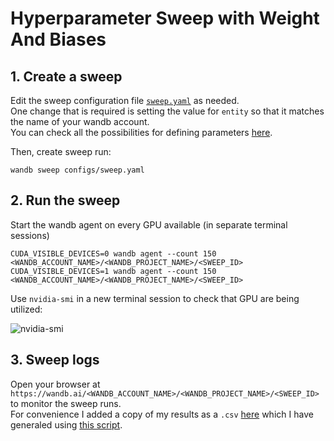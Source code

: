 # Hyperparameter Sweep with Weight And Biases

## 1. Create a sweep

Edit the sweep configuration file [`sweep.yaml`](../sweep.yaml) as needed.  
One change that is required is setting the value for `entity` so that it matches the name of your wandb account.  
You can check all the possibilities for defining parameters [here](https://docs.wandb.ai/guides/sweeps/configuration).

Then, create sweep run:
```
wandb sweep configs/sweep.yaml
```

## 2. Run the sweep

Start the wandb agent on every GPU available (in separate terminal sessions)
```
CUDA_VISIBLE_DEVICES=0 wandb agent --count 150 <WANDB_ACCOUNT_NAME>/<WANDB_PROJECT_NAME>/<SWEEP_ID>
CUDA_VISIBLE_DEVICES=1 wandb agent --count 150  <WANDB_ACCOUNT_NAME>/<WANDB_PROJECT_NAME>/<SWEEP_ID>
```
Use `nvidia-smi` in a new terminal session to check that GPU are being utilized:

![nvidia-smi](https://user-images.githubusercontent.com/14501798/178612648-b914e9a5-3aee-4cba-b947-53fb2ebf938d.png)

## 3. Sweep logs


Open your browser at `https://wandb.ai/<WANDB_ACCOUNT_NAME>/<WANDB_PROJECT_NAME>/<SWEEP_ID>` to monitor the sweep runs.  
For convenience I added a copy of my results as a `.csv` [here](https://gist.github.com/ee80a6df08591cf51924beb9b2ee3b7c) which I have generaled using [this script](../save_sweep_data.ipynb).

